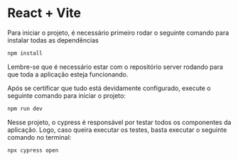 # React + Vite

Para iniciar o projeto, é necessário primeiro rodar o seguinte comando para instalar todas as dependências 

```bash
npm install
```
Lembre-se que é necessário estar com o repositório server rodando para que toda a aplicação esteja funcionando.

Após se certificar que tudo está devidamente configurado, execute o seguinte comando para iniciar o projeto:

```bash
npm run dev
```
Nesse projeto, o cypress é responsável por testar todos os componentes da aplicação. Logo, caso queira executar os testes, basta executar o seguinte comando no terminal:

 ```bash
npx cypress open
```

